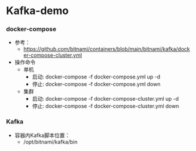# Kafka-demo

### docker-compose
- 参考：
  - https://github.com/bitnami/containers/blob/main/bitnami/kafka/docker-compose-cluster.yml
- 操作命令
  - 单机
    - 启动: docker-compose -f docker-compose.yml up -d
    - 停止: docker-compose -f docker-compose.yml down
  - 集群
    - 启动: docker-compose -f docker-compose-cluster.yml up -d
    - 停止: docker-compose -f docker-compose-cluster.yml down

### Kafka
- 容器内Kafka脚本位置：
  - /opt/bitnami/kafka/bin